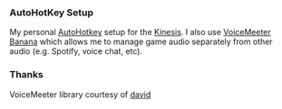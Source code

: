 ### AutoHotKey Setup
My personal [AutoHotkey](https://www.autohotkey.com/) setup for the [Kinesis](https://gaming.kinesis-ergo.com/edge/). I also use [VoiceMeeter Banana](https://www.vb-audio.com/Voicemeeter/banana.htm) which allows me to manage game audio separately from other audio (e.g. Spotify, voice chat, etc).

### Thanks
VoiceMeeter library courtesy of [david](https://daviddaily.dev/david/VoiceMeeter-interface/src/branch/master/VB.ahk)